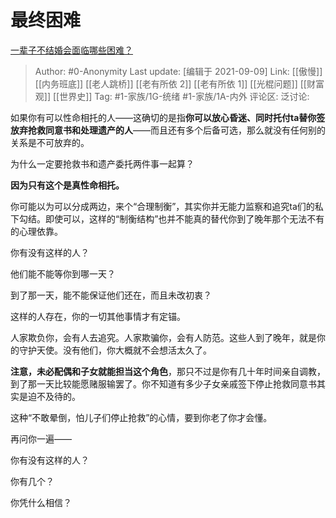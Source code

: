 # 最终困难
[一辈子不结婚会面临哪些困难？](https://www.zhihu.com/question/424799240/answer/2111352298)

> Author: #0-Anonymity
> Last update: [编辑于 2021-09-09]
> Link: [[傲慢]] [[内务班底]] [[老人跳桥]] [[老有所依 2]] [[老有所依 1]] [[光棍问题]] [[财富观]] [[世界史]]
> Tag: #1-家族/1G-统绪 #1-家族/1A-内外
> 评论区:
> 泛讨论:

如果你有可以性命相托的人——这确切的是指**你可以放心昏迷、同时托付ta替你签放弃抢救同意书和处理遗产的人**——而且还有多个后备可选，那么就没有任何别的关系是不可放弃的。

为什么一定要抢救书和遗产委托两件事一起算？

**因为只有这个是真性命相托。**

你可能以为可以分成两边，来个“合理制衡”，其实你并无能力监察和追究ta们的私下勾结。即使可以，这样的“制衡结构”也并不能真的替代你到了晚年那个无法不有的心理依靠。

你有没有这样的人？

他们能不能等你到哪一天？

到了那一天，能不能保证他们还在，而且未改初衷？

这样的人存在，你的一切其他事情才有定锚。

人家欺负你，会有人去追究。人家欺骗你，会有人防范。这些人到了晚年，就是你的守护天使。没有他们，你大概就不会想活太久了。

**注意，未必配偶和子女就能担当这个角色**，那只不过是你有几十年时间亲自调教，到了那一天比较能愿赌服输罢了。你不知道有多少子女亲戚签下停止抢救同意书其实是迫不及待的。

这种“不敢晕倒，怕儿子们停止抢救”的心情，要到你老了你才会懂。

再问你一遍——

你有没有这样的人？

你有几个？

你凭什么相信？
